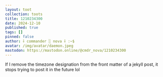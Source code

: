 ```yaml
---
layout: toot
collection: toots
title: 1210234300
date: 2024-12-10
published: true
tags: []
pinned: false
author: ⸸ commander ░ nova ⸸ :~$
avatar: /img/avatar/daemon.jpeg
mastodon: https://mastodon.online/@cmdr_nova/1210234300
---
```


If I remove the timezone designation from the front matter of a jekyll post, it stops trying to post it in the future lol
